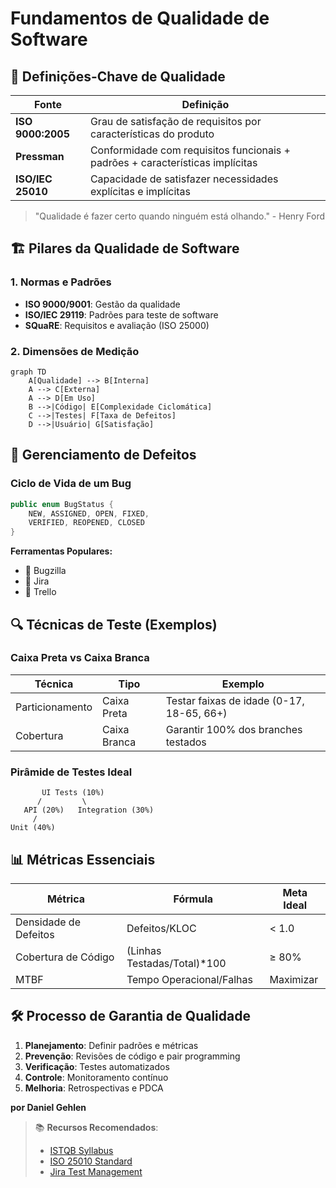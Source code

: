 # Fundamentos de Qualidade de Software

## 📌 Definições-Chave de Qualidade

| Fonte             | Definição                                                                     |
| ----------------- | ----------------------------------------------------------------------------- |
| **ISO 9000:2005** | Grau de satisfação de requisitos por características do produto               |
| **Pressman**      | Conformidade com requisitos funcionais + padrões + características implícitas |
| **ISO/IEC 25010** | Capacidade de satisfazer necessidades explícitas e implícitas                 |

> "Qualidade é fazer certo quando ninguém está olhando." - Henry Ford

## 🏗️ Pilares da Qualidade de Software

### 1. **Normas e Padrões**

- **ISO 9000/9001**: Gestão da qualidade
- **ISO/IEC 29119**: Padrões para teste de software
- **SQuaRE**: Requisitos e avaliação (ISO 25000)

### 2. **Dimensões de Medição**

```mermaid
graph TD
    A[Qualidade] --> B[Interna]
    A --> C[Externa]
    A --> D[Em Uso]
    B -->|Código| E[Complexidade Ciclomática]
    C -->|Testes| F[Taxa de Defeitos]
    D -->|Usuário| G[Satisfação]
```

## 🐞 Gerenciamento de Defeitos

### Ciclo de Vida de um Bug

```java
public enum BugStatus {
    NEW, ASSIGNED, OPEN, FIXED,
    VERIFIED, REOPENED, CLOSED
}
```

**Ferramentas Populares:**

- 🐛 Bugzilla
- 🎯 Jira
- 📌 Trello

## 🔍 Técnicas de Teste (Exemplos)

### Caixa Preta vs Caixa Branca

| Técnica         | Tipo         | Exemplo                                   |
| --------------- | ------------ | ----------------------------------------- |
| Particionamento | Caixa Preta  | Testar faixas de idade (0-17, 18-65, 66+) |
| Cobertura       | Caixa Branca | Garantir 100% dos branches testados       |

### Pirâmide de Testes Ideal

```
       UI Tests (10%)
      /         \
   API (20%)   Integration (30%)
     /
Unit (40%)
```

## 📊 Métricas Essenciais

| Métrica               | Fórmula                      | Meta Ideal |
| --------------------- | ---------------------------- | ---------- |
| Densidade de Defeitos | Defeitos/KLOC                | < 1.0      |
| Cobertura de Código   | (Linhas Testadas/Total)\*100 | ≥ 80%      |
| MTBF                  | Tempo Operacional/Falhas     | Maximizar  |

## 🛠️ Processo de Garantia de Qualidade

1. **Planejamento**: Definir padrões e métricas
2. **Prevenção**: Revisões de código e pair programming
3. **Verificação**: Testes automatizados
4. **Controle**: Monitoramento contínuo
5. **Melhoria**: Retrospectivas e PDCA

**por Daniel Gehlen**

> 📚 **Recursos Recomendados**:
>
> - [ISTQB Syllabus](https://www.istqb.org/)
> - [ISO 25010 Standard](https://iso25000.com/)
> - [Jira Test Management](https://www.atlassian.com/software/jira)
